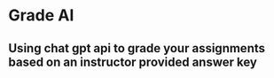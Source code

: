 # Grade AI
## Using chat gpt api to grade your assignments based on an instructor provided answer key
